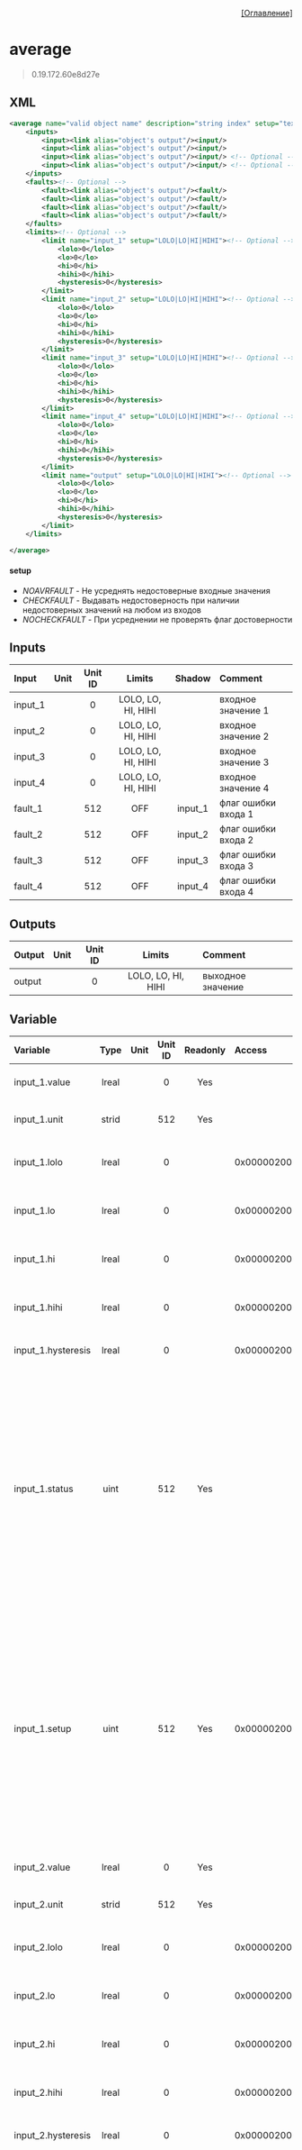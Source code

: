 <p align='right'><a href='index.html'>[Оглавление]</a></p>

# average
> 0.19.172.60e8d27e
## XML
````xml
<average name="valid object name" description="string index" setup="text value" >
	<inputs>
		<input><link alias="object's output"/><input/>
		<input><link alias="object's output"/><input/>
		<input><link alias="object's output"/><input/> <!-- Optional -->
		<input><link alias="object's output"/><input/> <!-- Optional -->
	</inputs>
	<faults><!-- Optional -->
		<fault><link alias="object's output"/><fault/>
		<fault><link alias="object's output"/><fault/>
		<fault><link alias="object's output"/><fault/>
		<fault><link alias="object's output"/><fault/>
	</faults>
	<limits><!-- Optional -->
		<limit name="input_1" setup="LOLO|LO|HI|HIHI"><!-- Optional -->
			<lolo>0</lolo>
			<lo>0</lo>
			<hi>0</hi>
			<hihi>0</hihi>
			<hysteresis>0</hysteresis>
		</limit>
		<limit name="input_2" setup="LOLO|LO|HI|HIHI"><!-- Optional -->
			<lolo>0</lolo>
			<lo>0</lo>
			<hi>0</hi>
			<hihi>0</hihi>
			<hysteresis>0</hysteresis>
		</limit>
		<limit name="input_3" setup="LOLO|LO|HI|HIHI"><!-- Optional -->
			<lolo>0</lolo>
			<lo>0</lo>
			<hi>0</hi>
			<hihi>0</hihi>
			<hysteresis>0</hysteresis>
		</limit>
		<limit name="input_4" setup="LOLO|LO|HI|HIHI"><!-- Optional -->
			<lolo>0</lolo>
			<lo>0</lo>
			<hi>0</hi>
			<hihi>0</hihi>
			<hysteresis>0</hysteresis>
		</limit>
		<limit name="output" setup="LOLO|LO|HI|HIHI"><!-- Optional -->
			<lolo>0</lolo>
			<lo>0</lo>
			<hi>0</hi>
			<hihi>0</hihi>
			<hysteresis>0</hysteresis>
		</limit>
	</limits>

</average>
````

#### setup
* _NOAVRFAULT_  - Не усреднять недостоверные входные значения
* _CHECKFAULT_  - Выдавать недостоверность при наличии недостоверных значений на любом из входов
* _NOCHECKFAULT_  - При усреднении не проверять флаг достоверности

## Inputs
Input | Unit | Unit ID | Limits | Shadow | Comment
:-- |:--:|:--:|:--:|:--:|:--
input_1 |  | 0 | LOLO, LO, HI, HIHI |  | входное значение 1
input_2 |  | 0 | LOLO, LO, HI, HIHI |  | входное значение 2
input_3 |  | 0 | LOLO, LO, HI, HIHI |  | входное значение 3
input_4 |  | 0 | LOLO, LO, HI, HIHI |  | входное значение 4
fault_1 |  | 512 | OFF | input_1 | флаг ошибки входа 1
fault_2 |  | 512 | OFF | input_2 | флаг ошибки входа 2
fault_3 |  | 512 | OFF | input_3 | флаг ошибки входа 3
fault_4 |  | 512 | OFF | input_4 | флаг ошибки входа 4

## Outputs
Output | Unit | Unit ID | Limits | Comment
:-- |:--:|:--:|:--:|:--
output |  | 0 | LOLO, LO, HI, HIHI | выходное значение

## Variable
Variable | Type | Unit | Unit ID | Readonly | Access | Comment
:-- |:--:|:--:|:--:|:--:|:-- |:--
input_1.value | lreal |  | 0 | Yes |   | входное значение 1. Текущее значение
input_1.unit | strid |  | 512 | Yes |   | входное значение 1. Единицы измерения
input_1.lolo | lreal |  | 0 |  | 0x00000200 | входное значение 1. Значение аварийного минимума
input_1.lo | lreal |  | 0 |  | 0x00000200 | входное значение 1. Значение предаварийного минимума
input_1.hi | lreal |  | 0 |  | 0x00000200 | входное значение 1. Значение предаварийного максимума
input_1.hihi | lreal |  | 0 |  | 0x00000200 | входное значение 1. Значение аварийного максимума
input_1.hysteresis | lreal |  | 0 |  | 0x00000200 | входное значение 1. Значение гистерезиса
input_1.status | uint |  | 512 | Yes |   | входное значение 1. Статус:<br/>0: Неопределен<br/>1: Недействительное значение<br/>2: Значение ниже аварийного минимума<br/>3: Значение ниже предаварийного минимума<br/>4: Значение в рабочем диапазоне<br/>5: Значение выше предаварийного максимума<br/>6: Значение выше аварийного максимума<br/>
input_1.setup | uint |  | 512 | Yes | 0x00000200 | входное значение 1. Настройка:<br/>0x0001: Не выдавать сообщения<br/>0x0002: Выдавать сообщение аварийного минимума<br/>0x0004: Выдавать сообщение предаварийного минимума<br/>0x0008: Выдавать сообщение предаварийного максимума<br/>0x0010: Выдавать сообщение аварийного максимума<br/>
input_2.value | lreal |  | 0 | Yes |   | входное значение 2. Текущее значение
input_2.unit | strid |  | 512 | Yes |   | входное значение 2. Единицы измерения
input_2.lolo | lreal |  | 0 |  | 0x00000200 | входное значение 2. Значение аварийного минимума
input_2.lo | lreal |  | 0 |  | 0x00000200 | входное значение 2. Значение предаварийного минимума
input_2.hi | lreal |  | 0 |  | 0x00000200 | входное значение 2. Значение предаварийного максимума
input_2.hihi | lreal |  | 0 |  | 0x00000200 | входное значение 2. Значение аварийного максимума
input_2.hysteresis | lreal |  | 0 |  | 0x00000200 | входное значение 2. Значение гистерезиса
input_2.status | uint |  | 512 | Yes |   | входное значение 2. Статус:<br/>0: Неопределен<br/>1: Недействительное значение<br/>2: Значение ниже аварийного минимума<br/>3: Значение ниже предаварийного минимума<br/>4: Значение в рабочем диапазоне<br/>5: Значение выше предаварийного максимума<br/>6: Значение выше аварийного максимума<br/>
input_2.setup | uint |  | 512 | Yes | 0x00000200 | входное значение 2. Настройка:<br/>0x0001: Не выдавать сообщения<br/>0x0002: Выдавать сообщение аварийного минимума<br/>0x0004: Выдавать сообщение предаварийного минимума<br/>0x0008: Выдавать сообщение предаварийного максимума<br/>0x0010: Выдавать сообщение аварийного максимума<br/>
input_3.value | lreal |  | 0 | Yes |   | входное значение 3. Текущее значение
input_3.unit | strid |  | 512 | Yes |   | входное значение 3. Единицы измерения
input_3.lolo | lreal |  | 0 |  | 0x00000200 | входное значение 3. Значение аварийного минимума
input_3.lo | lreal |  | 0 |  | 0x00000200 | входное значение 3. Значение предаварийного минимума
input_3.hi | lreal |  | 0 |  | 0x00000200 | входное значение 3. Значение предаварийного максимума
input_3.hihi | lreal |  | 0 |  | 0x00000200 | входное значение 3. Значение аварийного максимума
input_3.hysteresis | lreal |  | 0 |  | 0x00000200 | входное значение 3. Значение гистерезиса
input_3.status | uint |  | 512 | Yes |   | входное значение 3. Статус:<br/>0: Неопределен<br/>1: Недействительное значение<br/>2: Значение ниже аварийного минимума<br/>3: Значение ниже предаварийного минимума<br/>4: Значение в рабочем диапазоне<br/>5: Значение выше предаварийного максимума<br/>6: Значение выше аварийного максимума<br/>
input_3.setup | uint |  | 512 | Yes | 0x00000200 | входное значение 3. Настройка:<br/>0x0001: Не выдавать сообщения<br/>0x0002: Выдавать сообщение аварийного минимума<br/>0x0004: Выдавать сообщение предаварийного минимума<br/>0x0008: Выдавать сообщение предаварийного максимума<br/>0x0010: Выдавать сообщение аварийного максимума<br/>
input_4.value | lreal |  | 0 | Yes |   | входное значение 4. Текущее значение
input_4.unit | strid |  | 512 | Yes |   | входное значение 4. Единицы измерения
input_4.lolo | lreal |  | 0 |  | 0x00000200 | входное значение 4. Значение аварийного минимума
input_4.lo | lreal |  | 0 |  | 0x00000200 | входное значение 4. Значение предаварийного минимума
input_4.hi | lreal |  | 0 |  | 0x00000200 | входное значение 4. Значение предаварийного максимума
input_4.hihi | lreal |  | 0 |  | 0x00000200 | входное значение 4. Значение аварийного максимума
input_4.hysteresis | lreal |  | 0 |  | 0x00000200 | входное значение 4. Значение гистерезиса
input_4.status | uint |  | 512 | Yes |   | входное значение 4. Статус:<br/>0: Неопределен<br/>1: Недействительное значение<br/>2: Значение ниже аварийного минимума<br/>3: Значение ниже предаварийного минимума<br/>4: Значение в рабочем диапазоне<br/>5: Значение выше предаварийного максимума<br/>6: Значение выше аварийного максимума<br/>
input_4.setup | uint |  | 512 | Yes | 0x00000200 | входное значение 4. Настройка:<br/>0x0001: Не выдавать сообщения<br/>0x0002: Выдавать сообщение аварийного минимума<br/>0x0004: Выдавать сообщение предаварийного минимума<br/>0x0008: Выдавать сообщение предаварийного максимума<br/>0x0010: Выдавать сообщение аварийного максимума<br/>
fault_1.value | lreal |  | 512 | Yes |   | флаг ошибки входа 1. Текущее значение
fault_1.unit | strid |  | 512 | Yes |   | флаг ошибки входа 1. Единицы измерения
fault_2.value | lreal |  | 512 | Yes |   | флаг ошибки входа 2. Текущее значение
fault_2.unit | strid |  | 512 | Yes |   | флаг ошибки входа 2. Единицы измерения
fault_3.value | lreal |  | 512 | Yes |   | флаг ошибки входа 3. Текущее значение
fault_3.unit | strid |  | 512 | Yes |   | флаг ошибки входа 3. Единицы измерения
fault_4.value | lreal |  | 512 | Yes |   | флаг ошибки входа 4. Текущее значение
fault_4.unit | strid |  | 512 | Yes |   | флаг ошибки входа 4. Единицы измерения
output.value | lreal |  | 0 | Yes |   | выходное значение. Текущее значение
output.unit | strid |  | 512 | Yes |   | выходное значение. Единицы измерения
output.lolo | lreal |  | 0 |  | 0x00000200 | выходное значение. Значение аварийного минимума
output.lo | lreal |  | 0 |  | 0x00000200 | выходное значение. Значение предаварийного минимума
output.hi | lreal |  | 0 |  | 0x00000200 | выходное значение. Значение предаварийного максимума
output.hihi | lreal |  | 0 |  | 0x00000200 | выходное значение. Значение аварийного максимума
output.hysteresis | lreal |  | 0 |  | 0x00000200 | выходное значение. Значение гистерезиса
output.status | uint |  | 512 | Yes |   | выходное значение. Статус:<br/>0: Неопределен<br/>1: Недействительное значение<br/>2: Значение ниже аварийного минимума<br/>3: Значение ниже предаварийного минимума<br/>4: Значение в рабочем диапазоне<br/>5: Значение выше предаварийного максимума<br/>6: Значение выше аварийного максимума<br/>
output.setup | uint |  | 512 | Yes | 0x00000200 | выходное значение. Настройка:<br/>0x0001: Не выдавать сообщения<br/>0x0002: Выдавать сообщение аварийного минимума<br/>0x0004: Выдавать сообщение предаварийного минимума<br/>0x0008: Выдавать сообщение предаварийного максимума<br/>0x0010: Выдавать сообщение аварийного максимума<br/>
setup | uint |  | 512 |  |   | Настройка:<br/>0: Не усреднять недостоверные входные значения<br/>1: Выдавать недостоверность при наличии недостоверных значений на любом из входов<br/>2: При усреднении не проверять флаг достоверности<br/>


> Единицы измерений для всех входных значений должны быть одинаковы! В противном случае конфигурация не будет загружена.
> Если указаны флаги недостоверности, то их количество должно быть равно количеству усредняемым входам.

<p align='right'><a href='index.html'>[Оглавление]</a></p>

